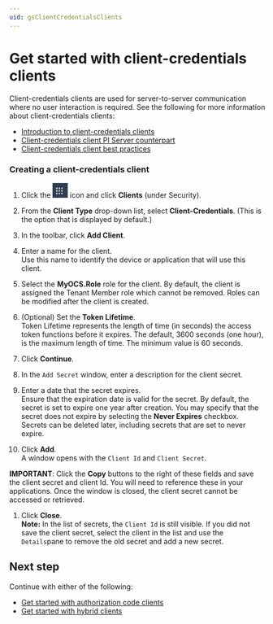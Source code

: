 ```yaml
---
uid: gsClientCredentialsClients
---
```

# Get started with client-credentials clients

Client-credentials clients are used for server-to-server communication where no user interaction is required. See the following for more information about client-credentials clients:

- [Introduction to client-credentials clients](xref:ccClients#client-credentials-client)
- [Client-credentials client PI Server counterpart](xref:ccClients#client-credentials-pi-server)
- [Client-credentials client best practices](xref:ccClients#client-credentials-bp)

### Creating a client-credentials client

1. Click the ![Menu icon](images/menu-icon.png) icon and click **Clients** (under Security).

1. From the **Client Type** drop-down list, select **Client-Credentials**. (This is the option that is displayed by default.)

1. In the toolbar, click **Add Client**.

1. Enter a name for the client.  
   Use this name to identify the device or application that will use this client.

1. Select the **MyOCS.Role** role for the client.
   By default, the client is assigned the Tenant Member role which cannot be removed. Roles can be modified after the client is created.

1. (Optional) Set the **Token Lifetime**.  
   Token Lifetime represents the length of time (in seconds) the access token functions before it expires. The default, 3600 seconds (one hour), is the maximum length of time. The minimum value is 60 seconds.

1. Click **Continue**.

1. In the `Add Secret` window, enter a description for the client secret.

1. Enter a date that the secret expires.  
   Ensure that the expiration date is valid for the secret. By default, the secret is set to expire one year after creation. You may specify that the secret does not expire by selecting the **Never Expires** checkbox. Secrets can be deleted later, including secrets that are set to never expire.

1. Click **Add**.  
    A window opens with the `Client Id` and `Client Secret`.
    
**IMPORTANT**:  Click the **Copy** buttons to the right of these fields and save the client secret and client Id. You will need to reference these in your applications. Once the window is closed, the client secret cannot be accessed or retrieved.
    
1. Click **Close**.  
   **Note:** In the list of secrets, the `Client Id` is still visible. If you did not save the client secret, select the client in the list and use the `Details`pane to remove the old secret and add a new secret.

## Next step

Continue with either of the following:

- [Get started with authorization code clients](xref:gsAuthorizationCodeClients) 
- [Get started with hybrid clients](xref:gsHybridClients)
